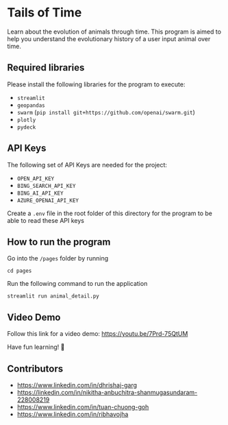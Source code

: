 # Tails of Time
Learn about the evolution of animals through time. This program is aimed to help you understand the evolutionary history of a user input animal over time. 

## Required libraries
Please install the following libraries for the program to execute:
- `streamlit`
- `geopandas`
- `swarm` (`pip install git+https://github.com/openai/swarm.git`)
- `plotly`
- `pydeck`

## API Keys
The following set of API Keys are needed for the project:
- `OPEN_API_KEY`
- `BING_SEARCH_API_KEY`
- `BING_AI_API_KEY`
- `AZURE_OPENAI_API_KEY`

Create a `.env` file in the root folder of this directory for the program to be able to read these API keys

## How to run the program
Go into the `/pages` folder by running 
```
cd pages
```
Run the following command to run the application 
```
streamlit run animal_detail.py
```

## Video Demo
Follow this link for a video demo: https://youtu.be/7Prd-75QtUM

Have fun learning! 🐼

## Contributors
- https://www.linkedin.com/in/dhrishaj-garg
- https://linkedin.com/in/nikitha-anbuchitra-shanmugasundaram-228008219
- https://www.linkedin.com/in/tuan-chuong-goh
- https://www.linkedin.com/in/ribhavojha
